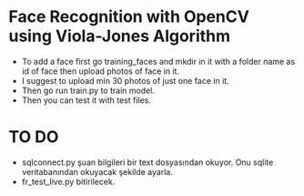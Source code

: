 # Face Recognition with OpenCV using Viola-Jones Algorithm
- To add a face first go training_faces and mkdir in it with a folder name as id of face then upload photos of face in it.
- I suggest to upload min 30 photos of just one face in it.
- Then go run train.py to train model.
- Then you can test it with test files.



# TO DO
- sqlconnect.py şuan bilgileri bir text dosyasından okuyor. Onu sqlite veritabanından okuyacak şekilde ayarla.
- fr_test_live.py bitirilecek.
